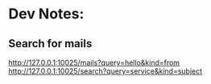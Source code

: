 # Dev Notes:

## Search for mails
http://127.0.0.1:10025/mails?query=hello&kind=from
http://127.0.0.1:10025/search?query=service&kind=subject
